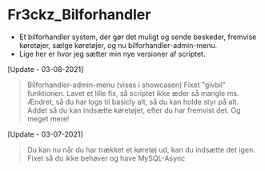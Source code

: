 # Fr3ckz_Bilforhandler

- Et bilforhandler system, der gør det muligt og sende beskeder, fremvise køretøjer, sælge køretøjer, og nu bilforhandler-admin-menu.
- Lige her er hvor jeg sætter min nye versioner af scriptet.

[Update - 03-08-2021]
> Bilforhandler-admin-menu (vises i showcasen)
> Fixet "givbil" funktionen.
> Lavet et lille fix, så scriptet ikke æder så mangle ms.
> Ændret, så du har logs til basicly alt, så du kan holde styr på alt.
> Addet så du kan indsætte køretøjet, efter du har fremvist det.
> Og meget mere!

[Update - 03-07-2021]
> Du kan nu når du har trækket et køretøj ud, kan du indsætte det igen.
> Fixet så du ikke behøver og have MySQL-Async
